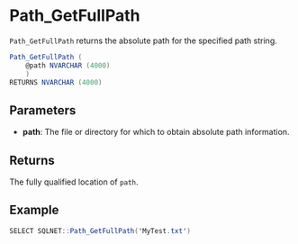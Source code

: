# Path_GetFullPath

`Path_GetFullPath` returns the absolute path for the specified path string.

```csharp
Path_GetFullPath (
	@path NVARCHAR (4000)
	)
RETURNS NVARCHAR (4000)
```

## Parameters

  - **path**: The file or directory for which to obtain absolute path information.

## Returns

The fully qualified location of `path`.

## Example

```csharp
SELECT SQLNET::Path_GetFullPath('MyTest.txt')
```
